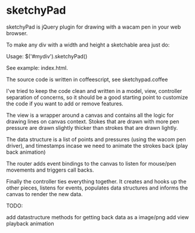 
sketchyPad
============================================================================

sketchyPad is jQuery plugin for drawing with a wacam pen in your web browser.

To make any div with a width and height a sketchable area just do:

Usage: $('#mydiv').sketchyPad()

See example: index.html.

The source code is written in coffeescript, see sketchypad.coffee

I've tried to keep the code clean and written in a model, view, controller
separation of concerns, so it should be a good starting point to customize the code
if you want to add or remove features.

The view is a wrapper around a canvas and contains all the logic for drawing lines
on canvas context.  Stokes that are drawn with more pen pressure are drawn slightly
thicker than strokes that are drawn lightly.

The data structure is a list of points and pressures (using the wacom pen driver),
and timestamps incase we need to animate the strokes back (play back animation)

The router adds event bindings to the canvas to listen for mouse/pen movements
and triggers call backs.

Finally the controller ties everything together.  It creates and hooks up the other pieces,
listens for events, populates data structures and informs the canvas to render the 
new data.

TODO:

add datastructure methods for getting back data as a image/png
add view playback animation


